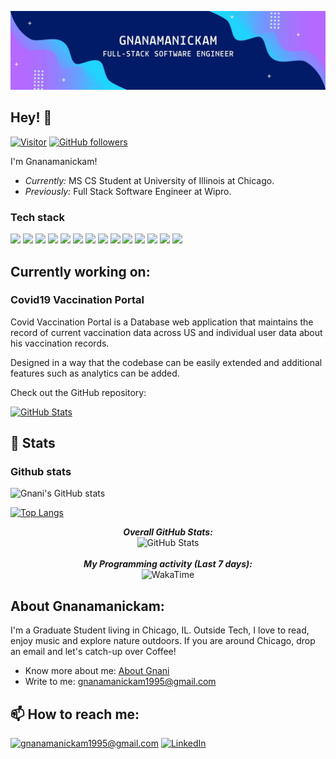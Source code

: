![Gnanamanickam Banner Image](./Gnani.jpg)

<h2>Hey! 👋</h2>

[![Visitor](https://visitor-badge.laobi.icu/badge?page_id=gnanamanickam.ganamanickam)](https://github.com/gnanamanickam) [![GitHub followers](https://img.shields.io/github/followers/gnanamanickam.svg?style=social&label=Follow)](https://github.com/gnanamanickam?tab=followers)

I'm Gnanamanickam! 
- <i>Currently:</i> MS CS Student at University of Illinois at Chicago. 
- <i>Previously:</i> Full Stack Software Engineer at Wipro.

### Tech stack
![](https://img.shields.io/badge/code-Java-green)
![](https://img.shields.io/badge/code-Python-green)
![](https://img.shields.io/badge/code-Scala-green)
![](https://img.shields.io/badge/code-Javascript-green)
![](https://img.shields.io/badge/code-Node.js-green)
![](https://img.shields.io/badge/framework-Spring-boot-blue)
![](https://img.shields.io/badge/framework-Flask-blue)
![](https://img.shields.io/badge/framework-React-blue)
![](https://img.shields.io/badge/framework-Angular-blue)
![](https://img.shields.io/badge/database-MySQL-yellow)
![](https://img.shields.io/badge/database-Oracle-yellow)
![](https://img.shields.io/badge/database-MongoDb-yellow)
![](https://img.shields.io/badge/Tools-Git-orange)
![](https://img.shields.io/badge/Tools-AWS-orange)

<h2>Currently working on:</h2>

<h3>Covid19 Vaccination Portal</h3>
<p>
Covid Vaccination Portal is a Database web application that maintains the record of current vaccination data across US and individual user data about his vaccination records.

Designed in a way that the codebase can be easily extended and additional features such as analytics can be added.
</p>

Check out the GitHub repository:
<div>
  <p>
    <a href="https://github.com/diamalab/cs480---course-project-covid19_vaccination">
      <img src="https://github-readme-stats.vercel.app/api/pin/?username=diamalab&repo=cs480---course-project-covid19_vaccination" alt="GitHub Stats" />
    </a>
<!--     <a href="https://github.com/Gnanamanickam/dog-identifier">
      <img src="https://github-readme-stats.vercel.app/api/pin/?username=Gnanamanickam&repo=dog-identifier" alt="GitHub Stats" />
    </a> -->
  </p>
</div>

<h2>👀 Stats</h2>

### Github stats
![Gnani's GitHub stats](https://github-readme-stats.vercel.app/api?username=Gnanamanickam&show_icons=true&theme=radical)

[![Top Langs](https://github-readme-stats.vercel.app/api/top-langs/?username=Gnanamanickam&langs_count=10&theme=tokyonight)](https://github.com/anuraghazra/github-readme-stats)

<div>
  
  <p align="center">
  <b><em>Overall GitHub Stats:</em></b> <br/>
    <img src="https://github-readme-streak-stats.herokuapp.com/?user=gnanamanickam" alt="GitHub Stats" /> <br/><br/>
  <b><em>My Programming activity (Last 7 days):</em></b> <br/>
    <img src="https://github-readme-stats.vercel.app/api/wakatime?username=gnani" alt="WakaTime" />
  </p>
</div>

<h2> About Gnanamanickam:</h2>

I'm a Graduate Student living in Chicago, IL. Outside Tech, I love to read, enjoy music and explore nature outdoors. If you are around Chicago, drop an email and let's catch-up over Coffee!
 
<!-- - Check out my Blog: [https://laxmena.com](https://laxmena.com) -->
- Know more about me: [About Gnani](https://www.linkedin.com/in/gnanamanickam/)
- Write to me: [gnanamanickam1995@gmail.com](mailto:gnanamanickam1995@gmail.com)

<h2>📫 How to reach me:</h2>

<a href="mailto:gnanamanickam1995@gmail.com">![gnanamanickam1995@gmail.com](https://img.shields.io/badge/Gmail-D14836?style=for-the-badge&logo=gmail&logoColor=white)</a> <a href="https://www.linkedin.com/in/gnanamanickam/">![LinkedIn](https://img.shields.io/badge/LinkedIn-0077B5?style=for-the-badge&logo=linkedin&logoColor=white)</a>
